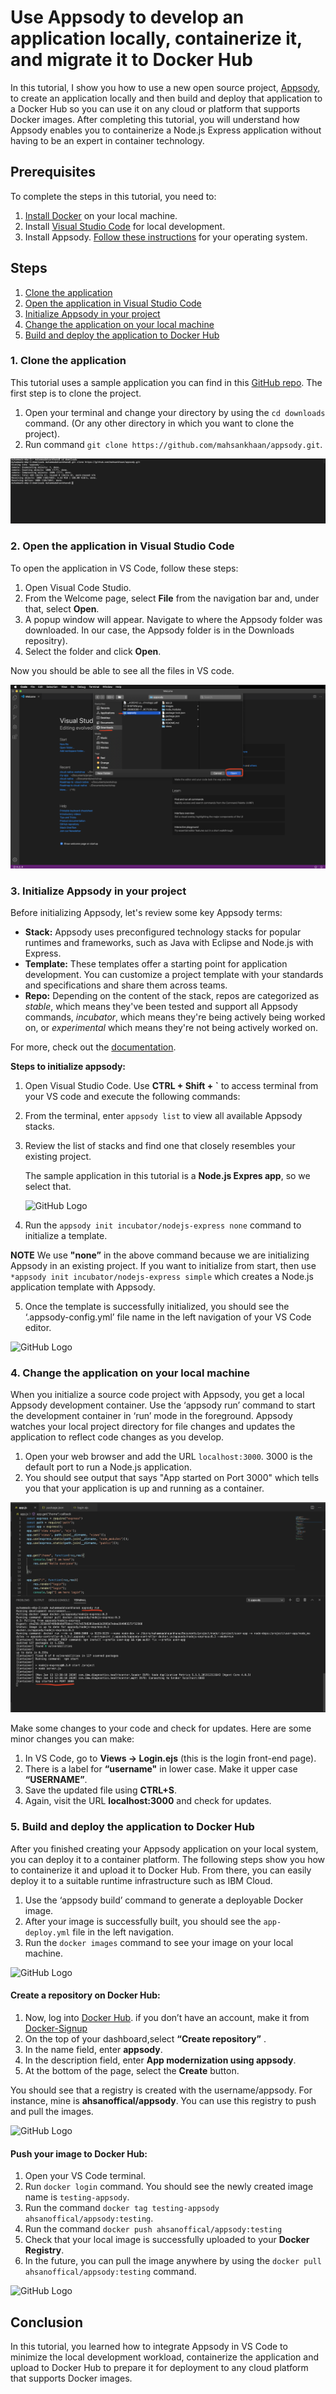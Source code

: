 # Use Appsody to develop an application locally, containerize it, and migrate it to Docker Hub

In this tutorial, I show you how to use a new open source project, [Appsody](https://appsody.dev/), to create an application locally and then build and deploy that application to a Docker Hub so you can use it on any cloud or platform that supports Docker images. After completing this tutorial, you will understand how Appsody enables you to containerize a Node.js Express application without having to be an expert in container technology. 

## Prerequisites

To complete the steps in this tutorial, you need to:
1. [Install Docker](https://docs.docker.com/install/) on your local machine.
2. Install [Visual Studio Code](https://code.visualstudio.com/) for local development.
3. Install Appsody. [Follow these instructions](https://appsody.dev/docs/getting-started/installation/) for your operating system.

## Steps
1.	[Clone the application](#1-clone-the-application)
2.	[Open the application in Visual Studio Code](#2-open-the-application-in-visual-studio-code)
3. [Initialize Appsody in your project](#3-initialize-appsody-in-your-project)
4.	[Change the application on your local machine](#4-change-the-application-on-your-local-machine)
5.	[Build and deploy the application to Docker Hub](#5-build-and-deploy-the-application-to-Docker-Hub)

### 1. Clone the application

This tutorial uses a sample application you can find in this [GitHub repo](https://github.com/mahsankhaan/appsody.git). The first step is to clone the project.

1.	Open your terminal and change your directory by using the `cd downloads` command. (Or any other directory in which you want to clone the project).
2.	Run command `git clone https://github.com/mahsankhaan/appsody.git`.   

![GitHub Logo](images/s1.png)


### 2. Open the application in Visual Studio Code
To open the application in VS Code, follow these steps:

1. Open Visual Code Studio. 
2. From the Welcome page, select **File** from the navigation bar and, under that, select **Open**.
3. A popup window will appear. Navigate to where the Appsody folder was downloaded. In our case, the Appsody folder is in the Downloads repositry).
4. Select the folder and click **Open**.

Now you should be able to see all the files in VS code.

![GitHub Logo](images/s2.png)

### 3. Initialize Appsody in your project

Before initializing Appsody, let's review some key Appsody terms: 

* **Stack:** Appsody uses preconfigured technology stacks for popular runtimes and frameworks, such as Java with Eclipse and Node.js with Express.
* **Template:** These templates offer a starting point for application development. You can customize a project template with your standards and specifications and share them across teams.
* **Repo:** Depending on the content of the stack, repos are categorized as *stable*, which means they've been tested and support all Appsody commands, *incubator*, which means they're being actively being worked on, or *experimental* which means they're not being actively worked on.

For more, check out the [documentation](https://appsody.dev/docs/stacks/stacks-overview/).

**Steps to initialize appsody:**

1.	Open Visual Studio Code. Use **CTRL + Shift + `** to access terminal from your VS code and execute the following commands:
2.	From the terminal, enter `appsody list` to view all available Appsody stacks.
3.	Review the list of stacks and find one that closely resembles your existing project. 

    The sample application in this tutorial is a **Node.js Expres app**, so we select that.

    ![GitHub Logo](images/s4.png)

4.	Run the `appsody init incubator/nodejs-express none` command to initialize a template.
   
**NOTE**
We use **"none”** in the above command because we are initializing Appsody in an existing project. If you want to initialize from start, then use `*appsody init incubator/nodejs-express simple`  which creates a Node.js application template with Appsody.

5. Once the template is successfully initialized, you should see the ‘.appsody-config.yml’ file name in the left navigation of your VS Code editor.

![GitHub Logo](images/s5.png)

### 4. Change the application on your local machine

When you initialize a source code project with Appsody, you get a local Appsody development container. Use the ‘appsody run’ command to start the development container in ‘run’ mode in the foreground. Appsody watches your local project directory for file changes and updates the application to reflect code changes as you develop.

1.	Open your web browser and add the URL `localhost:3000`. 3000 is the default port to run a Node.js application.
2. You should see output that says "App started on Port 3000" which tells you that your application is up and running as a container.

![GitHub Logo](images/s6.png)

Make some changes to your code and check for updates. Here are some minor changes you can make: 

1.	In VS Code, go to **Views -> Login.ejs** (this is the login front-end page).
2.	There is a label for **“username"** in lower case. Make it upper case **“USERNAME”**.
3.	Save the updated file using **CTRL+S**. 
4.	Again, visit the URL **localhost:3000** and check for updates.

### 5. Build and deploy the application to Docker Hub

After you finished creating your Appsody application on your local system, you can deploy it to a container platform. The following steps show you how to containerize it and upload it to Docker Hub. From there, you can easily deploy it to a suitable runtime infrastructure such as IBM Cloud.

1.	Use the ‘appsody build’ command to generate a deployable Docker image.
2.	After your image is successfully built, you should see the `app-deploy.yml` file in the left navigation.
3.	Run the `docker images` command to see your image on your local machine.

![GitHub Logo](images/s8.png)

#### Create a repository on Docker Hub:

1.	Now, log into [Docker Hub](https://hub.docker.com). if you don’t have an account, make it from [Docker-Signup](https://hub.docker.com/signup)
2.	On the top of your dashboard,select **“Create repository”** .
3.	In the name field, enter **appsody**.
4. In the description field, enter **App modernization using appsody**.
4.	At the bottom of the page, select the **Create** button.

You should see that a registry is created with the username/appsody. For instance, mine is **ahsanoffical/appsody**.
You can use this registry to push and pull the images.

![GitHub Logo](images/s11.png)

#### Push your image to Docker Hub:
1. Open your VS Code terminal.
2. Run `docker login` command. You should see the newly created image name is `testing-appsody`.
3. Run the command `docker tag testing-appsody ahsanoffical/appsody:testing`.
4. Run the command `docker push ahsanoffical/appsody:testing`
5. Check that your local image is successfully uploaded to your **Docker Registry**.
6. In the future, you can pull the image anywhere by using the `docker pull ahsanoffical/appsody:testing` command.

 ![GitHub Logo](images/s13.png)
 
 ## Conclusion 

In this tutorial, you learned how to integrate Appsody in VS Code to minimize the local development workload, containerize the application and upload to Docker Hub to prepare it for deployment to any cloud platform that supports Docker images.
